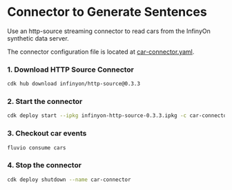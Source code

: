 # Connector to Generate Sentences

Use an http-source streaming connector to read cars from the InfinyOn synthetic data server. 

The connector configuration file is located at [car-connector.yaml](car-connector.yaml).

### 1. Download HTTP Source Connector

```bash
cdk hub download infinyon/http-source@0.3.3
```

### 2. Start the connector

```bash
cdk deploy start --ipkg infinyon-http-source-0.3.3.ipkg -c car-connector.yaml
```

### 3. Checkout  car events

```bash
fluvio consume cars
```

### 4. Stop the connector

```bash
cdk deploy shutdown --name car-connector
```
